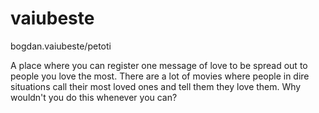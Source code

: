 # vaiubeste
bogdan.vaiubeste/petoti

A place where you can register one message of love to be spread out to people you love the most. There are a lot of movies where people in dire situations call their most loved ones and tell them they love them. Why wouldn't you do this whenever you can?
